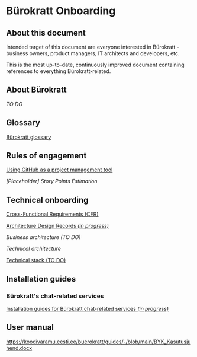 # Bürokratt Onboarding

## About this document

Intended target of this document are everyone interested in Bürokratt - business owners, product managers, IT architects and developers, etc.

This is the most up-to-date, continuously improved document containing references to everything Bürokratt-related.

## About Bürokratt
_TO DO_

## Glossary
[Bürokratt glossary](glossary.md)

## Rules of engagement

[Using GitHub as a project management tool](rules-of-engagement/using-github-as-a-project-management-tool.md)

_[Placeholder] Story Points Estimation_

## Technical onboarding
[Cross-Functional Requirements (CFR)](cross-functional-requirements/README.md)

[Architecture Design Records _(in progress)_](architecture-design-records/README.md)

_Business architecture (TO DO)_

_Technical architecture_

[Technical stack (TO DO)](documents/technical-stack.md)

## Installation guides
### Bürokratt's chat-related services
[Installation guides for Bürokratt chat-related services _(in progress)_](https://github.com/buerokratt/Installation-Guides/)

## User manual
https://koodivaramu.eesti.ee/buerokratt/guides/-/blob/main/BYK_Kasutusjuhend.docx
